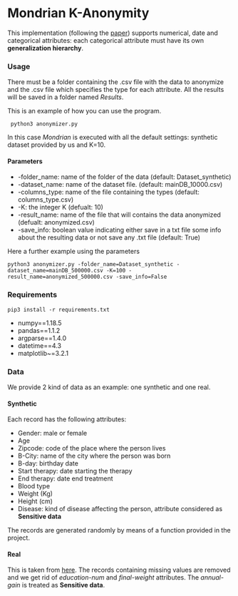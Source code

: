 # Mondrian K-Anonymity

This implementation (following the [paper](https://github.com/simocampi/MondrianMultidimentional_K-Anonymity/blob/master/36MondrianMultidimensionalK-Anonymit.pdf)) supports numerical, date and categorical attributes: each categorical attribute must have its own **generalization hierarchy**.

### Usage 

There must be a folder containing the .csv file with the data to anonymize and the .csv file which specifies the type for each attribute.
All the results will be saved in a folder named *Results*.

This is an example of how you can use the program.
```
 python3 anonymizer.py
```
In this case _Mondrian_ is executed with all the default settings: synthetic dataset provided by us and K=10.

#### Parameters

- -folder_name: name of the folder of the data (default: Dataset_synthetic)
- -dataset_name: name of the dataset file. (default: mainDB_10000.csv)
- -columns_type: name of the file containing the types (default: columns_type.csv)
- -K: the integer K (defualt: 10)
- -result_name: name of the file that will contains the data anonymized (defualt: anonymized.csv)
- -save_info: boolean value indicating either save in a txt file some info about the resulting data or not save any .txt file (default: True)

Here a further example using the parameters
```
python3 anonymizer.py -folder_name=Dataset_synthetic -dataset_name=mainDB_500000.csv -K=100 -result_name=anonymized_500000.csv -save_info=False
```

### Requirements
```
pip3 install -r requirements.txt
```

- numpy==1.18.5
- pandas==1.1.2
- argparse==1.4.0
- datetime==4.3
- matplotlib~=3.2.1

### Data
We provide 2 kind of data as an example: one synthetic and one real.

#### Synthetic
Each record has the following attributes:
- Gender: male or female
- Age
- Zipcode: code of the place where the person lives
- B-City: name of the city where the person was born
- B-day: birthday date
- Start therapy: date starting the therapy
- End therapy: date end treatment
- Blood type
- Weight (Kg)
- Height (cm)
- Disease: kind of disease affecting the person, attribute considered as **Sensitive data**

The records are generated randomly by means of a function provided in the project.

#### Real
This is taken from [here](https://archive.ics.uci.edu/ml/datasets/adult). The records containing missing values are removed and we get rid of *education-num* and *final-weight* attributes.
The *annual-gain* is treated as **Sensitive data**.
